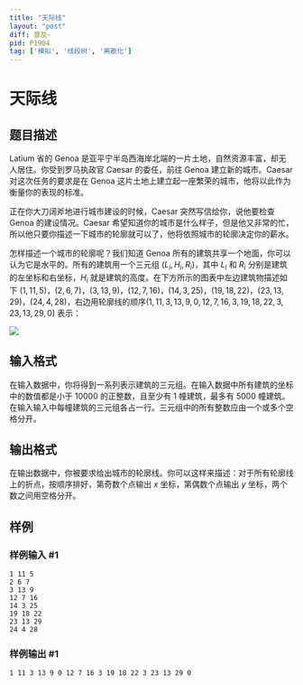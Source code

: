 ```yaml
---
title: "天际线"
layout: "post"
diff: 普及-
pid: P1904
tag: ['模拟', '线段树', '离散化']
---
```

# 天际线
## 题目描述

Latium 省的 Genoa 是亚平宁半岛西海岸北端的一片土地，自然资源丰富，却无人居住。你受到罗马执政官 Caesar 的委任，前往 Genoa 建立新的城市。Caesar 对这次任务的要求是在 Genoa 这片土地上建立起一座繁荣的城市，他将以此作为衡量你的表现的标准。

正在你大刀阔斧地进行城市建设的时候，Caesar 突然写信给你，说他要检查 Genoa 的建设情况。Caesar 希望知道你的城市是什么样子，但是他又非常的忙，所以他只要你描述一下城市的轮廓就可以了，他将依照城市的轮廓决定你的薪水。

怎样描述一个城市的轮廓呢？我们知道 Genoa 所有的建筑共享一个地面，你可以认为它是水平的。所有的建筑用一个三元组 $(L_i,H_i,R_i)$，其中 $L_i$ 和 $R_i$ 分别是建筑的左坐标和右坐标，$H_i$ 就是建筑的高度。在下方所示的图表中左边建筑物描述如下 $(1,11,5)$，$(2,6,7)$，$(3,13,9)$，$(12,7,16)$，$(14,3,25)$，$(19,18,22)$，$(23,13,29)$，$(24,4,28)$，右边用轮廓线的顺序$(1,11,3,13,9,0,12,7,16,3,19,18,22,3,23,13,29,0)$ 表示：

![](https://cdn.luogu.com.cn/upload/image_hosting/oe7wpwsi.png)

## 输入格式

在输入数据中，你将得到一系列表示建筑的三元组。在输入数据中所有建筑的坐标中的数值都是小于 $10000$ 的正整数，且至少有 $1$ 幢建筑，最多有 $5000$ 幢建筑。在输入输入中每幢建筑的三元组各占一行。三元组中的所有整数应由一个或多个空格分开。

## 输出格式

在输出数据中，你被要求给出城市的轮廓线。你可以这样来描述：对于所有轮廓线上的折点，按顺序排好，第奇数个点输出 $x$ 坐标，第偶数个点输出 $y$ 坐标，两个数之间用空格分开。

## 样例

### 样例输入 #1
```
1 11 5
2 6 7
3 13 9
12 7 16
14 3 25
19 18 22
23 13 29
24 4 28

```
### 样例输出 #1
```
1 11 3 13 9 0 12 7 16 3 19 18 22 3 23 13 29 0
```
